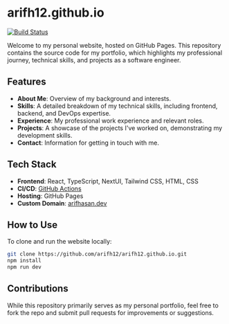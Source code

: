 # arifh12.github.io

[![Build Status](https://github.com/arifh12/arifh12.github.io/actions/workflows/cicd.yml/badge.svg)](https://github.com/arifh12/arifh12.github.io/actions)

Welcome to my personal website, hosted on GitHub Pages. This repository contains the source code for my portfolio, which highlights my professional journey, technical skills, and projects as a software engineer.

## Features

- **About Me**: Overview of my background and interests.
- **Skills**: A detailed breakdown of my technical skills, including frontend, backend, and DevOps expertise.
- **Experience**: My professional work experience and relevant roles.
- **Projects**: A showcase of the projects I've worked on, demonstrating my development skills.
- **Contact**: Information for getting in touch with me.

## Tech Stack

- **Frontend**: React, TypeScript, NextUI, Tailwind CSS, HTML, CSS
- **CI/CD**: [GitHub Actions](https://github.com/arifh12/arifh12.github.io/actions)
- **Hosting**: GitHub Pages
- **Custom Domain**: [arifhasan.dev](https://arifhasan.dev)

## How to Use

To clone and run the website locally:

```bash
git clone https://github.com/arifh12/arifh12.github.io.git
npm install
npm run dev
```

## Contributions

While this repository primarily serves as my personal portfolio, feel free to fork the repo and submit pull requests for improvements or suggestions.

